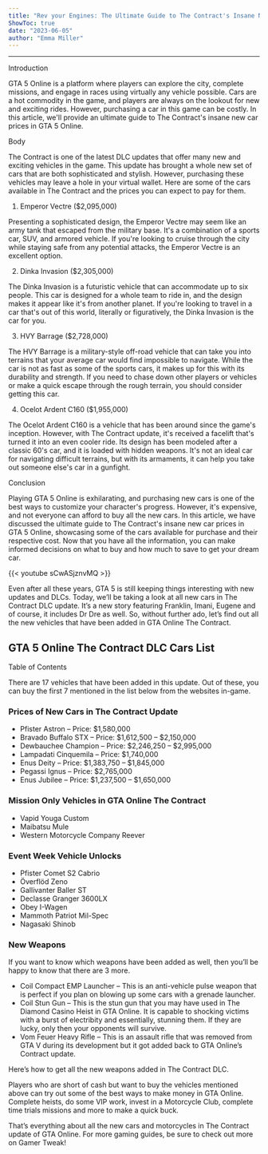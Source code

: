 ```yaml
---
title: "Rev your Engines: The Ultimate Guide to The Contract's Insane New Car Prices in GTA 5 Online!"
ShowToc: true 
date: "2023-06-05"
author: "Emma Miller"
---
```

*****
Introduction

GTA 5 Online is a platform where players can explore the city, complete missions, and engage in races using virtually any vehicle possible. Cars are a hot commodity in the game, and players are always on the lookout for new and exciting rides. However, purchasing a car in this game can be costly. In this article, we'll provide an ultimate guide to The Contract's insane new car prices in GTA 5 Online.

Body

The Contract is one of the latest DLC updates that offer many new and exciting vehicles in the game. This update has brought a whole new set of cars that are both sophisticated and stylish. However, purchasing these vehicles may leave a hole in your virtual wallet. Here are some of the cars available in The Contract and the prices you can expect to pay for them.

1. Emperor Vectre ($2,095,000)

Presenting a sophisticated design, the Emperor Vectre may seem like an army tank that escaped from the military base. It's a combination of a sports car, SUV, and armored vehicle. If you're looking to cruise through the city while staying safe from any potential attacks, the Emperor Vectre is an excellent option.

2. Dinka Invasion ($2,305,000)

The Dinka Invasion is a futuristic vehicle that can accommodate up to six people. This car is designed for a whole team to ride in, and the design makes it appear like it's from another planet. If you're looking to travel in a car that's out of this world, literally or figuratively, the Dinka Invasion is the car for you.

3. HVY Barrage ($2,728,000)

The HVY Barrage is a military-style off-road vehicle that can take you into terrains that your average car would find impossible to navigate. While the car is not as fast as some of the sports cars, it makes up for this with its durability and strength. If you need to chase down other players or vehicles or make a quick escape through the rough terrain, you should consider getting this car.

4. Ocelot Ardent C160 ($1,955,000)

The Ocelot Ardent C160 is a vehicle that has been around since the game's inception. However, with The Contract update, it's received a facelift that's turned it into an even cooler ride. Its design has been modeled after a classic 60's car, and it is loaded with hidden weapons. It's not an ideal car for navigating difficult terrains, but with its armaments, it can help you take out someone else's car in a gunfight.

Conclusion

Playing GTA 5 Online is exhilarating, and purchasing new cars is one of the best ways to customize your character's progress. However, it's expensive, and not everyone can afford to buy all the new cars. In this article, we have discussed the ultimate guide to The Contract's insane new car prices in GTA 5 Online, showcasing some of the cars available for purchase and their respective cost. Now that you have all the information, you can make informed decisions on what to buy and how much to save to get your dream car.

{{< youtube sCwASjznvMQ >}} 



Even after all these years, GTA 5 is still keeping things interesting with new updates and DLCs. Today, we’ll be taking a look at all new cars in The Contract DLC update. It’s a new story featuring Franklin, Imani, Eugene and of course, it includes Dr Dre as well. So, without further ado, let’s find out all the new vehicles that have been added in GTA Online The Contract.
 
## GTA 5 Online The Contract DLC Cars List
 

 
Table of Contents
 
There are 17 vehicles that have been added in this update. Out of these, you can buy the first 7 mentioned in the list below from the websites in-game.
 
### Prices of New Cars in The Contract Update
 
- Pfister Astron – Price: $1,580,000
 - Bravado Buffalo STX – Price: $1,612,500 – $2,150,000
 - Dewbauchee Champion – Price: $2,246,250 – $2,995,000
 - Lampadati Cinquemila – Price: $1,740,000
 - Enus Deity – Price: $1,383,750 – $1,845,000
 - Pegassi Ignus – Price: $2,765,000
 - Enus Jubilee – Price: $1,237,500 – $1,650,000

 
### Mission Only Vehicles in GTA Online The Contract
 
- Vapid Youga Custom
 - Maibatsu Mule
 - Western Motorcycle Company Reever

 
### Event Week Vehicle Unlocks
 
- Pfister Comet S2 Cabrio
 - Överflöd Zeno
 - Gallivanter Baller ST
 - Declasse Granger 3600LX
 - Obey I-Wagen
 - Mammoth Patriot Mil-Spec
 - Nagasaki Shinob

 
### New Weapons
 
If you want to know which weapons have been added as well, then you’ll be happy to know that there are 3 more.
 
- Coil Compact EMP Launcher – This is an anti-vehicle pulse weapon that is perfect if you plan on blowing up some cars with a grenade launcher.
 - Coil Stun Gun – This is the stun gun that you may have used in The Diamond Casino Heist in GTA Online. It is capable to shocking victims with a burst of electribity and essentially, stunning them. If they are lucky, only then your opponents will survive.
 - Vom Feuer Heavy Rifle – This is an assault rifle that was removed from GTA V during its development but it got added back to GTA Online’s Contract update.

 
Here’s how to get all the new weapons added in The Contract DLC.
 
Players who are short of cash but want to buy the vehicles mentioned above can try out some of the best ways to make money in GTA Online. Complete heists, do some VIP work, invest in a Motorcycle Club, complete time trials missions and more to make a quick buck.
 
That’s everything about all the new cars and motorcycles in The Contract update of GTA Online. For more gaming guides, be sure to check out more on Gamer Tweak!




